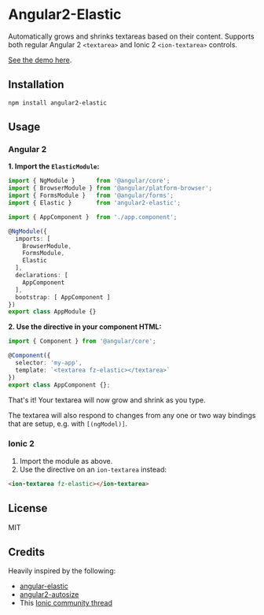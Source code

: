 # Angular2-Elastic

Automatically grows and shrinks textareas based on their content. Supports both regular Angular 2 `<textarea>` and Ionic 2 `<ion-textarea>` controls.

[See the demo here](http://embed.plnkr.co/8a3hvdzIIUs3X1nOKPtK?show=preview).

## Installation

```
npm install angular2-elastic
```

## Usage

### Angular 2

**1. Import the `ElasticModule`:**

``` ts
import { NgModule }      from '@angular/core';
import { BrowserModule } from '@angular/platform-browser';
import { FormsModule }   from '@angular/forms';
import { Elastic }       from 'angular2-elastic';

import { AppComponent }  from './app.component';

@NgModule({
  imports: [
    BrowserModule,
    FormsModule,
    Elastic
  ],
  declarations: [
    AppComponent
  ],
  bootstrap: [ AppComponent ]
})
export class AppModule {}
```

**2. Use the directive in your component HTML:**

``` ts
import { Component } from '@angular/core';

@Component({
  selector: 'my-app',
  template: `<textarea fz-elastic></textarea>`
})
export class AppComponent {};
```

That's it! Your textarea will now grow and shrink as you type.

The textarea will also respond to changes from any one or two way bindings that are setup, e.g. with `[(ngModel)]`.

### Ionic 2

1. Import the module as above.
2. Use the directive on an `ion-textarea` instead:

``` html
<ion-textarea fz-elastic></ion-textarea>
```

## License

MIT

## Credits

Heavily inspired by the following:

- [angular-elastic](https://github.com/monospaced/angular-elastic)
- [angular2-autosize](https://github.com/stevepapa/angular2-autosize)
- This [Ionic community thread](https://forum.ionicframework.com/t/elastic-ion-textarea/55671)
